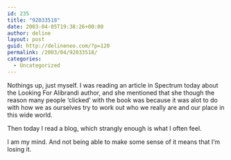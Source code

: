```yaml
---
id: 235
title: "92033518"
date: 2003-04-05T19:38:26+00:00
author: deline
layout: post
guid: http://delineneo.com/?p=120
permalink: /2003/04/92033518/
categories:
  - Uncategorized
---
```

Nothings up, just myself. I was reading an article in Spectrum today about the Looking For Alibrandi author, and she mentioned that she though the reason many people &#8216;clicked&#8217; with the book was because it was alot to do with how we as ourselves try to work out who we really are and our place in this wide world.

Then today I read a blog, which strangly enough is what I often feel.

I am my mind. And not being able to make some sense of it means that I&#8217;m losing it.
